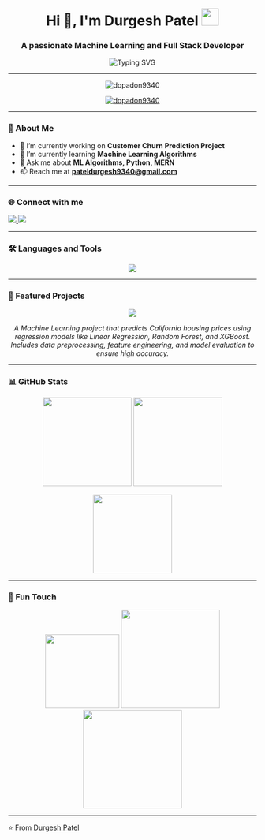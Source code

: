 <h1 align="center">
  Hi 👋, I'm Durgesh Patel  
  <img src="https://media.giphy.com/media/hvRJCLFzcasrR4ia7z/giphy.gif" width="35">
</h1>

<h3 align="center">A passionate Machine Learning and Full Stack Developer</h3>

<p align="center">
  <img src="https://readme-typing-svg.demolab.com?font=Fira+Code&size=22&pause=1000&color=00C7F7&center=true&vCenter=true&width=550&lines=Machine+Learning+Engineer;Full+Stack+Developer;Open+Source+Contributor;Always+Learning+New+Tech" alt="Typing SVG" />
</p>

---

<p align="center"> 
  <img src="https://komarev.com/ghpvc/?username=dopadon9340&label=Profile%20views&color=0e75b6&style=flat" alt="dopadon9340" /> 
</p>

<p align="center"> 
  <a href="https://github.com/ryo-ma/github-profile-trophy">
    <img src="https://github-profile-trophy.vercel.app/?username=dopadon9340&theme=radical&no-frame=true&margin-w=15&margin-h=15" alt="dopadon9340" />
  </a> 
</p>

---

### 🚀 About Me  

- 🔭 I’m currently working on **Customer Churn Prediction Project**  
- 🌱 I’m currently learning **Machine Learning Algorithms**  
- 💬 Ask me about **ML Algorithms, Python, MERN**  
- 📫 Reach me at **pateldurgesh9340@gmail.com**  

---

### 🌐 Connect with me  
<p align="left">
<a href="https://www.linkedin.com/in/durgesh-patel-330523318/" target="_blank">
  <img src="https://img.shields.io/badge/LinkedIn-%230077B5.svg?&style=for-the-badge&logo=linkedin&logoColor=white" />
</a>
<a href="mailto:pateldurgesh9340@gmail.com">
  <img src="https://img.shields.io/badge/Email-D14836?&style=for-the-badge&logo=gmail&logoColor=white" />
</a>
</p>

---

### 🛠️ Languages and Tools  
<p align="center">
  <img src="https://skillicons.dev/icons?i=python,tensorflow,pytorch,scikitlearn,react,nodejs,express,mongodb,mysql,postgresql,git,aws,docker,typescript,vue,angular,bootstrap,tailwind,nextjs,django,flask,figma,postman,pandas,seaborn" />
</p>

---

### 📂 Featured Projects  

<p align="center">
  <a href="https://github.com/DOPADON9340/California-Housing-Price-Prediction">
    <img src="https://github-readme-stats.vercel.app/api/pin/?username=DOPADON9340&repo=California-Housing-Price-Prediction&theme=radical" />
  </a>
</p>
<p align="center">
  <em>A Machine Learning project that predicts California housing prices using regression models like Linear Regression, Random Forest, and XGBoost. Includes data preprocessing, feature engineering, and model evaluation to ensure high accuracy.</em>
</p>




---

### 📊 GitHub Stats  
<p align="center">
  <img src="https://github-readme-stats.vercel.app/api?username=dopadon9340&show_icons=true&theme=radical" height="180" />
  <img src="https://github-readme-streak-stats.herokuapp.com/?user=dopadon9340&theme=radical" height="180" />
</p>

<p align="center">
  <img src="https://github-readme-stats.vercel.app/api/top-langs/?username=dopadon9340&layout=compact&theme=radical" height="160"/>
</p>

---

### 🎉 Fun Touch  
<p align="center">
  <img src="https://media.giphy.com/media/WUlplcMpOCEmTGBtBW/giphy.gif" width="150">
  <img src="https://media.giphy.com/media/26tn33aiTi1jkl6H6/giphy.gif" width="200">
  <img src="https://media.giphy.com/media/qgQUggAC3Pfv687qPC/giphy.gif" width="200">
</p>

---
⭐️ From [Durgesh Patel](https://github.com/DOPADON9340)
